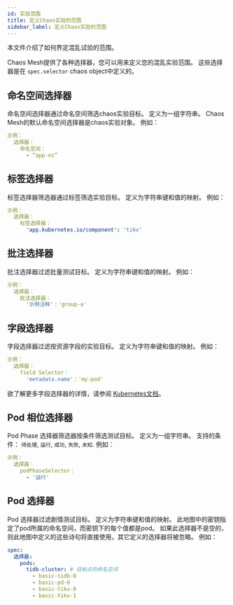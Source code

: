 ```yaml
---
id: 实验范围
title: 定义Chaos实验的范围
sidebar_label: 定义Chaos实验的范围
---
```


本文件介绍了如何界定混乱试验的范围。

Chaos Mesh提供了各种选择器，您可以用来定义您的混乱实验范围。 这些选择器是在 `spec.selector` chaos object中定义的。

## 命名空间选择器

命名空间选择器通过命名空间筛选chaos实验目标。 定义为一组字符串。 Chaos Mesh的默认命名空间选择器是chaos实验对象。 例如：

```yaml
示例：
  选择器：
    命名空间：
      - “app-ns”
```

## 标签选择器

标签选择器筛选器通过标签筛选实验目标。 定义为字符串键和值的映射。 例如：

```yaml
示例：
  选择器：
    标签选择器：
      'app.kubernetes.io/component': 'tikv'
```

## 批注选择器

批注选择器过滤批量测试目标。 定义为字符串键和值的映射。 例如：

```yaml
示例：
  选择器：
    批注选择器：
      '示例注释'：'group-a'
```

## 字段选择器

字段选择器过滤按资源字段的实验目标。 定义为字符串键和值的映射。 例如：

```yaml
示例：
  选择器：
    field Selector：
      'metadata.name'：'my-pod'
```

欲了解更多字段选择器的详情，请参阅 [Kubernetes文档](https://kubernetes.io/docs/concepts/overview/working-with-objects/field-selectors/)。

## Pod 相位选择器

Pod Phase 选择器筛选器按条件筛选测试目标。 定义为一组字符串。 支持的条件： `待处理`, `运行`, `成功`, `失败`, `未知`. 例如：

```yaml
示例：
  选择器：
    podPhaseSelector：
      - '运行'
```

## Pod 选择器

Pod 选择器过滤剧情测试目标。 定义为字符串键和值的映射。 此地图中的密钥指定了pod所属的命名空间，而密钥下的每个值都是pod。 如果此选择器不是空的，则此地图中定义的这些诗句将直接使用，其它定义的选择器将被忽略。 例如：

```yaml
spec:
  选择器:
    pods:
      tidb-cluster: # 目标点的命名空间
        - basic-tidb-0
        - basic-pd-0
        - basic-tikv-0
        - basic-tikv-1
```

